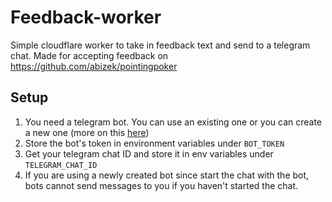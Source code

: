 # Feedback-worker

Simple cloudflare worker to take in feedback text and send to a telegram chat. Made for accepting feedback on https://github.com/abizek/pointingpoker

## Setup

1. You need a telegram bot. You can use an existing one or you can create a new one (more on this [here](https://core.telegram.org/bots))
2. Store the bot's token in environment variables under `BOT_TOKEN`
3. Get your telegram chat ID and store it in env variables under `TELEGRAM_CHAT_ID`
4. If you are using a newly created bot since start the chat with the bot, bots cannot send messages to you if you haven't started the chat.
